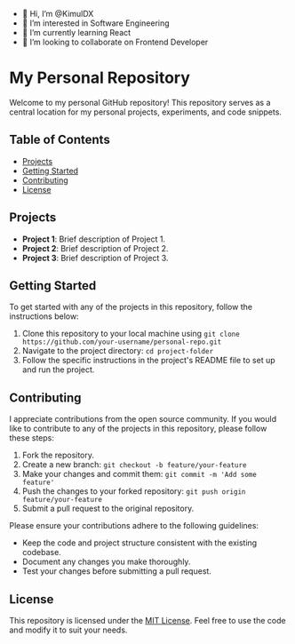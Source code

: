 - 👋 Hi, I’m @KimulDX
- 👀 I’m interested in Software Engineering
- 🌱 I’m currently learning React
- 💞️ I’m looking to collaborate on Frontend Developer

# My Personal Repository

Welcome to my personal GitHub repository! This repository serves as a central location for my personal projects, experiments, and code snippets.

## Table of Contents

- [Projects](#projects)
- [Getting Started](#getting-started)
- [Contributing](#contributing)
- [License](#license)

## Projects

- **Project 1**: Brief description of Project 1.
- **Project 2**: Brief description of Project 2.
- **Project 3**: Brief description of Project 3.

## Getting Started

To get started with any of the projects in this repository, follow the instructions below:

1. Clone this repository to your local machine using `git clone https://github.com/your-username/personal-repo.git`
2. Navigate to the project directory: `cd project-folder`
3. Follow the specific instructions in the project's README file to set up and run the project.

## Contributing

I appreciate contributions from the open source community. If you would like to contribute to any of the projects in this repository, please follow these steps:

1. Fork the repository.
2. Create a new branch: `git checkout -b feature/your-feature`
3. Make your changes and commit them: `git commit -m 'Add some feature'`
4. Push the changes to your forked repository: `git push origin feature/your-feature`
5. Submit a pull request to the original repository.

Please ensure your contributions adhere to the following guidelines:
- Keep the code and project structure consistent with the existing codebase.
- Document any changes you make thoroughly.
- Test your changes before submitting a pull request.

## License

This repository is licensed under the [MIT License](LICENSE). Feel free to use the code and modify it to suit your needs.


